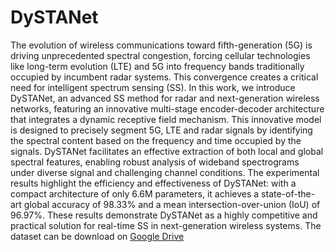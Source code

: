 # DySTANet
The evolution of wireless communications toward fifth-generation (5G) is driving unprecedented spectral congestion, forcing cellular technologies like long-term evolution (LTE) and 5G into frequency bands traditionally occupied by incumbent radar systems. This convergence creates a critical need for intelligent spectrum sensing (SS). In this work, we introduce DySTANet, an advanced SS method for radar and next-generation wireless networks, featuring an innovative multi-stage encoder-decoder architecture that integrates a dynamic receptive field mechanism. This innovative model is designed to precisely segment 5G, LTE and radar signals by identifying the spectral content based on the frequency and time occupied by the signals. DySTANet facilitates an effective extraction of both local and global spectral features, enabling robust analysis of wideband spectrograms under diverse signal and challenging channel conditions. The experimental results highlight the efficiency and effectiveness of DySTANet: with a compact architecture of only $6.6$M parameters, it achieves a state-of-the-art global accuracy of $98.33\%$ and a mean intersection-over-union (IoU) of $96.97\%$. These results demonstrate DySTANet as a highly competitive and practical solution for real-time SS in next-generation wireless systems. 
The dataset can be download on [Google Drive]([https://drive.google.com/your-link](https://drive.google.com/file/d/1heBAD2-XS2ecHnHa3HdqL2_6OMZ_Y1jU/view?usp=drive_link))

